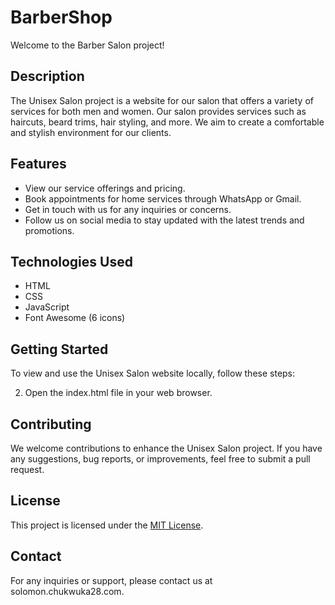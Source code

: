 
# BarberShop

Welcome to the Barber Salon project!

## Description
The Unisex Salon project is a website for our salon that offers a variety of services for both men and women. Our salon provides services such as haircuts, beard trims, hair styling, and more. We aim to create a comfortable and stylish environment for our clients.

## Features
- View our service offerings and pricing.
- Book appointments for home services through WhatsApp or Gmail.
- Get in touch with us for any inquiries or concerns.
- Follow us on social media to stay updated with the latest trends and promotions.

## Technologies Used
- HTML
- CSS
- JavaScript
- Font Awesome (6 icons)

## Getting Started
To view and use the Unisex Salon website locally, follow these steps:


2. Open the index.html file in your web browser.

## Contributing
We welcome contributions to enhance the Unisex Salon project. If you have any suggestions, bug reports, or improvements, feel free to submit a pull request.

## License
This project is licensed under the [MIT License](LICENSE).

## Contact
For any inquiries or support, please contact us at solomon.chukwuka28.com.




